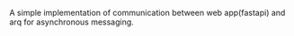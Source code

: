 A simple implementation of communication between web app(fastapi) and arq for asynchronous messaging.
